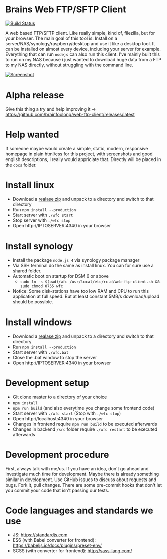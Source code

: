 # Brains Web FTP/SFTP Client
[![Build Status](https://travis-ci.org/brainfoolong/web-ftp-client.svg?branch=master)](https://travis-ci.org/brainfoolong/web-ftp-client)

A web based FTP/SFTP client. Like really simple, kind of, filezilla, but for your browser. The main goal of this tool is: Install on a server/NAS/synology/raspberry/desktop and use it like a desktop tool. It can be installed on almost every device, including your server for example. Everything that can run `nodejs` can also run this client. I've mainly built this to run on my NAS because i just wanted to download huge data from a FTP to my NAS directly, without struggling with the command line.

[![Screenshot](https://brainfoolong.github.io/web-ftp-client/images/web-ftp.png?2)](http://imgur.com/7xQLoXp)

# Alpha release
Give this thing a try and help improving it -> https://github.com/brainfoolong/web-ftp-client/releases/latest

# Help wanted
If someone maybe would create a simple, static, modern, responsive homepage in plain html/css for this project, with screenshots and good english descriptions, i really would appriciate that. Directly will be placed in the `docs` folder.

# Install linux
* Download a [realase zip](https://github.com/brainfoolong/web-ftp-client/releases/latest) and unpack to a directory and switch to that directory
* Run `npm install --production`
* Start server with `./wfc start`
* Stop server with `./wfc stop`
* Open http://IPTOSERVER:4340 in your browser

# Install synology
* Install the package `node.js 4` via synology package manager
* Via SSH terminal do the same as install linux. You can for sure use a shared folder.
* Automatic boot on startup for DSM 6 or above
  * `sudo ln -s $(pwd)/wfc /usr/local/etc/rc.d/web-ftp-client.sh && sudo chmod 0755 wfc`
* Notice: Some disk-stations have too low RAM and CPU to run this application at full speed. But at least constant 5MB/s download/upload should be possible.

# Install windows
* Download a [realase zip](https://github.com/brainfoolong/web-ftp-client/releases/latest) and unpack to a directory and switch to that directory
* Run `npm install --production`
* Start server with `./wfc.bat`
* Close the .bat window to stop the server
* Open http://IPTOSERVER:4340 in your browser
 
# Development setup
* Git clone master to a directory of your choice
* `npm install`
* `npm run build` (and also everytime you change some frontend code)
* Start server with `./wfc start` (Stop with `./wfc stop`)
* Open http://localhost:4340 in your browser
* Changes in frontend require `npm run build` to be executed afterwards
* Changes in backend `/src` folder require `./wfc restart` to be executed afterwards

# Development procedure
First, always talk with me/us. If you have an idea, don't go ahead and investigate much time for development. Maybe there is already something similar in development. Use GitHub issues to discuss about requests and bugs. Fork it, pull changes. There are some pre-commit hooks that don't let you commit your code that isn't passing our tests.

# Code languages and standards we use
* JS: https://standardjs.com
* ES6 (with Babel converter for frontend): https://babeljs.io/docs/plugins/preset-env/
* SCSS (with converter for frontend): http://sass-lang.com/